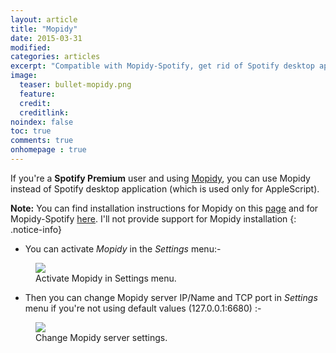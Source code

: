 ```yaml
---
layout: article
title: "Mopidy"
date: 2015-03-31
modified:
categories: articles
excerpt: "Compatible with Mopidy-Spotify, get rid of Spotify desktop app (premium users only)."
image:
  teaser: bullet-mopidy.png
  feature:
  credit:
  creditlink:
noindex: false
toc: true
comments: true
onhomepage : true
---
```


If you're a **Spotify Premium** user and using [Mopidy](https://www.mopidy.com), you can use Mopidy instead of Spotify desktop application (which is used only for AppleScript).

**Note:** You can find installation instructions for Mopidy on this [page](https://docs.mopidy.com/en/latest/installation/osx/) and for Mopidy-Spotify [here](https://github.com/mopidy/mopidy-spotify). I'll not provide support for Mopidy installation
{: .notice-info}

* You can activate *Mopidy* in the *Settings* menu:-

<figure>
  <img src="{{ site.url }}/images/mopidy1.jpg">
  <figcaption>Activate Mopidy in Settings menu.</figcaption>
</figure>

* Then you can change Mopidy server IP/Name and TCP port in *Settings* menu if you're not using default values (127.0.0.1:6680) :-

<figure>
  <img src="{{ site.url }}/images/mopidy2.jpg">
  <figcaption>Change Mopidy server settings.</figcaption>
</figure>



